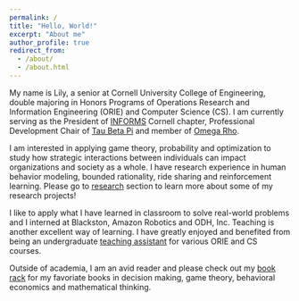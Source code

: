 ```yaml
---
permalink: /
title: "Hello, World!"
excerpt: "About me"
author_profile: true
redirect_from: 
  - /about/
  - /about.html
---
```


My name is Lily, a senior at Cornell University College of Engineering, double majoring in Honors Programs of Operations Research and Information Engineering (ORIE) and Computer Science (CS). I am currently serving as the President of [INFORMS](https://www.informs.org/) Cornell chapter, Professional Development Chair of [Tau Beta Pi](https://www.tbp.org/recruit/recruitHome.cfm) and member of [Omega Rho](https://connect.informs.org/omegarho/about-omega-rho/welcome). 

I am interested in applying game theory, probability and optimization to study how strategic interactions between individuals can impact organizations and society as a whole. I have research experience in human behavior modeling, bounded rationality, ride sharing and reinforcement learning. Please go to [research](https://xinminglilyliu.github.io/publications/) section to learn more about some of my research projects!

I like to apply what I have learned in classroom to solve real-world problems and I interned at Blackston, Amazon Robotics and ODH, Inc. Teaching is another excellent way of learning. I have greatly enjoyed and benefited from being an undergraduate [teaching assistant](https://xinminglilyliu.github.io/teaching/) for various ORIE and CS courses.

Outside of academia, I am an avid reader and please check out my [book rack](https://xinminglilyliu.github.io/portfolio/) for my favoriate books in decision making, game theory, behavioral economics and mathematical thinking.

